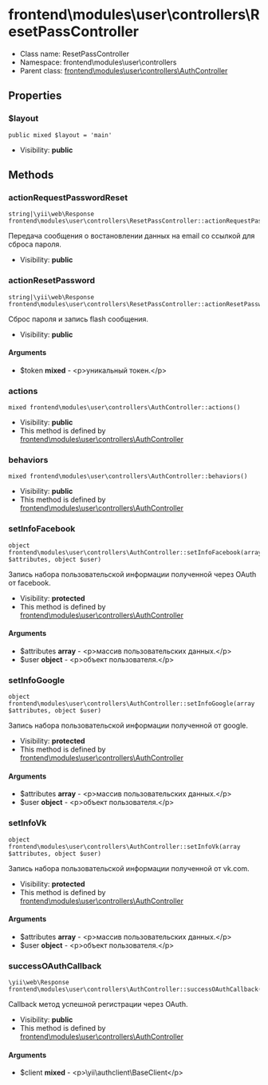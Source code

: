 frontend\modules\user\controllers\ResetPassController
===============






* Class name: ResetPassController
* Namespace: frontend\modules\user\controllers
* Parent class: [frontend\modules\user\controllers\AuthController](frontend-modules-user-controllers-AuthController.md)





Properties
----------


### $layout

    public mixed $layout = 'main'





* Visibility: **public**


Methods
-------


### actionRequestPasswordReset

    string|\yii\web\Response frontend\modules\user\controllers\ResetPassController::actionRequestPasswordReset()

Передача сообщения о востановлении данных на email со ссылкой для сброса пароля.



* Visibility: **public**




### actionResetPassword

    string|\yii\web\Response frontend\modules\user\controllers\ResetPassController::actionResetPassword($token)

Сброс пароля и запись flash сообщения.



* Visibility: **public**


#### Arguments
* $token **mixed** - &lt;p&gt;уникальный токен.&lt;/p&gt;



### actions

    mixed frontend\modules\user\controllers\AuthController::actions()





* Visibility: **public**
* This method is defined by [frontend\modules\user\controllers\AuthController](frontend-modules-user-controllers-AuthController.md)




### behaviors

    mixed frontend\modules\user\controllers\AuthController::behaviors()





* Visibility: **public**
* This method is defined by [frontend\modules\user\controllers\AuthController](frontend-modules-user-controllers-AuthController.md)




### setInfoFacebook

    object frontend\modules\user\controllers\AuthController::setInfoFacebook(array $attributes, object $user)

Запись набора пользовательской информации полученной через OAuth от facebook.



* Visibility: **protected**
* This method is defined by [frontend\modules\user\controllers\AuthController](frontend-modules-user-controllers-AuthController.md)


#### Arguments
* $attributes **array** - &lt;p&gt;массив пользовательских данных.&lt;/p&gt;
* $user **object** - &lt;p&gt;объект пользователя.&lt;/p&gt;



### setInfoGoogle

    object frontend\modules\user\controllers\AuthController::setInfoGoogle(array $attributes, object $user)

Запись набора пользовательской информации полученной от google.



* Visibility: **protected**
* This method is defined by [frontend\modules\user\controllers\AuthController](frontend-modules-user-controllers-AuthController.md)


#### Arguments
* $attributes **array** - &lt;p&gt;массив пользовательских данных.&lt;/p&gt;
* $user **object** - &lt;p&gt;объект пользователя.&lt;/p&gt;



### setInfoVk

    object frontend\modules\user\controllers\AuthController::setInfoVk(array $attributes, object $user)

Запись набора пользовательской информации полученной от vk.com.



* Visibility: **protected**
* This method is defined by [frontend\modules\user\controllers\AuthController](frontend-modules-user-controllers-AuthController.md)


#### Arguments
* $attributes **array** - &lt;p&gt;массив пользовательских данных.&lt;/p&gt;
* $user **object** - &lt;p&gt;объект пользователя.&lt;/p&gt;



### successOAuthCallback

    \yii\web\Response frontend\modules\user\controllers\AuthController::successOAuthCallback($client)

Callback метод успешной регистрации через OAuth.



* Visibility: **public**
* This method is defined by [frontend\modules\user\controllers\AuthController](frontend-modules-user-controllers-AuthController.md)


#### Arguments
* $client **mixed** - &lt;p&gt;\yii\authclient\BaseClient&lt;/p&gt;

